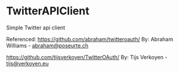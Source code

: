 TwitterAPIClient
================

Simple Twitter api client

Referenced:
https://github.com/abraham/twitteroauth/ By: Abraham Williams - abraham@poseurte.ch

https://github.com/tijsverkoyen/TwitterOAuth/ By: Tijs Verkoyen - tijs@verkoyen.eu


